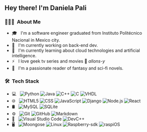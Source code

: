 <h2> Hey there! I'm Daniela Pali</h2>

<h3> 👨🏻‍💻 &nbsp;About Me </h3>

- 🎓 &nbsp; I'm a software engineer graduated from Instituto Politécnico Nacional in Mexico city.
- 💼 &nbsp; I'm currently working on back-end dev.
- 🌱 &nbsp; I'm currently learning about cloud technologies and artificial intelligence.
- ⚡ &nbsp; I love geek tv series and movies 🖖 _allons-y_ 
-  💖 &nbsp; I'm a passionate reader of fantasy and sci-fi novels.

<h3> 🛠 &nbsp;Tech Stack</h3>

- 💻 &nbsp;
  ![Python](https://img.shields.io/badge/-Python-333333?style=flat&logo=python)
  ![Java](https://img.shields.io/badge/-Java-333333?style=flat&logo=Java&logoColor=007396)
  ![C++](https://img.shields.io/badge/-C++-333333?style=flat&logo=C%2B%2B&logoColor=00599C)
  ![C](https://img.shields.io/badge/-C-333333?logo=C)
  ![VHDL](https://img.shields.io/badge/-VHDL-333333?logo=VHDL)
- 🌐 &nbsp;
  ![HTML5](https://img.shields.io/badge/-HTML5-333333?style=flat&logo=HTML5)
  ![CSS](https://img.shields.io/badge/-CSS-333333?style=flat&logo=CSS3&logoColor=1572B6)
  ![JavaScript](https://img.shields.io/badge/-JavaScript-333333?style=flat&logo=javascript)
  ![Django](https://img.shields.io/badge/-Django-333333?style=flat&logo=django&logoColor=563D7C)
  ![Node.js](https://img.shields.io/badge/-Node.js-333333?style=flat&logo=node.js)
  ![React](https://img.shields.io/badge/-React-333333?style=flat&logo=react)
- 🛢 &nbsp;
  ![MySQL](https://img.shields.io/badge/-MySQL-333333?style=flat&logo=mysql)
  ![SQLite](https://img.shields.io/badge/-SQLite-333333?style=flat&logo=SQLite3)
- ⚙️ &nbsp;
  ![Git](https://img.shields.io/badge/-Git-333333?style=flat&logo=git)
  ![GitHub](https://img.shields.io/badge/-GitHub-333333?style=flat&logo=github)
  ![Markdown](https://img.shields.io/badge/-Markdown-333333?style=flat&logo=markdown)
- 🔧 &nbsp;
  ![Visual Studio Code](https://img.shields.io/badge/-Visual%20Studio%20Code-333333?style=flat&logo=visual-studio-code&logoColor=007ACC)
  ![DevC++](https://img.shields.io/badge/-DevC++-333333?style=flat&logo=Dev-C++)
- 🖥 &nbsp;
  ![Moongose](https://img.shields.io/badge/-Moongose-333333?style=flat&logo=mongoose)
  ![Linux](https://img.shields.io/badge/-Linux-333333?style=flat&logo=linux)
  ![Raspberry-sdk](https://img.shields.io/badge/-Raspberrysdk-333333?style=flat&logo=raspberry-sdk)
  ![raspiOS](https://img.shields.io/badge/-raspiOS-333333?style=flat&logo=raspiOS)

<br/>
